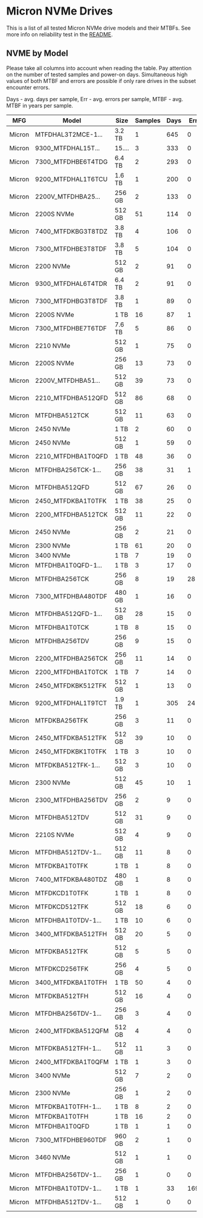 Micron NVMe Drives
==================

This is a list of all tested Micron NVMe drive models and their MTBFs. See more
info on reliability test in the [README](https://github.com/linuxhw/SMART).

NVME by Model
------------

Please take all columns into account when reading the table. Pay attention on the
number of tested samples and power-on days. Simultaneous high values of both MTBF
and errors are possible if only rare drives in the subset encounter errors.

Days - avg. days per sample,
Err  - avg. errors per sample,
MTBF - avg. MTBF in years per sample.

| MFG       | Model              | Size   | Samples | Days  | Err   | MTBF |
|-----------|--------------------|--------|---------|-------|-------|------|
| Micron    | MTFDHAL3T2MCE-1... | 3.2 TB | 1       | 645   | 0     | 1.77   |
| Micron    | 9300_MTFDHAL15T... | 15.... | 3       | 333   | 0     | 0.91   |
| Micron    | 7300_MTFDHBE6T4TDG | 6.4 TB | 2       | 293   | 0     | 0.80   |
| Micron    | 9200_MTFDHAL1T6TCU | 1.6 TB | 1       | 200   | 0     | 0.55   |
| Micron    | 2200V_MTFDHBA25... | 256 GB | 2       | 133   | 0     | 0.37   |
| Micron    | 2200S NVMe         | 512 GB | 51      | 114   | 0     | 0.31   |
| Micron    | 7400_MTFDKBG3T8TDZ | 3.8 TB | 4       | 106   | 0     | 0.29   |
| Micron    | 7300_MTFDHBE3T8TDF | 3.8 TB | 5       | 104   | 0     | 0.29   |
| Micron    | 2200 NVMe          | 512 GB | 2       | 91    | 0     | 0.25   |
| Micron    | 9300_MTFDHAL6T4TDR | 6.4 TB | 2       | 91    | 0     | 0.25   |
| Micron    | 7300_MTFDHBG3T8TDF | 3.8 TB | 1       | 89    | 0     | 0.25   |
| Micron    | 2200S NVMe         | 1 TB   | 16      | 87    | 1     | 0.24   |
| Micron    | 7300_MTFDHBE7T6TDF | 7.6 TB | 5       | 86    | 0     | 0.24   |
| Micron    | 2210 NVMe          | 512 GB | 1       | 75    | 0     | 0.21   |
| Micron    | 2200S NVMe         | 256 GB | 13      | 73    | 0     | 0.20   |
| Micron    | 2200V_MTFDHBA51... | 512 GB | 39      | 73    | 0     | 0.20   |
| Micron    | 2210_MTFDHBA512QFD | 512 GB | 86      | 68    | 0     | 0.19   |
| Micron    | MTFDHBA512TCK      | 512 GB | 11      | 63    | 0     | 0.17   |
| Micron    | 2450 NVMe          | 1 TB   | 2       | 60    | 0     | 0.17   |
| Micron    | 2450 NVMe          | 512 GB | 1       | 59    | 0     | 0.16   |
| Micron    | 2210_MTFDHBA1T0QFD | 1 TB   | 48      | 36    | 0     | 0.10   |
| Micron    | MTFDHBA256TCK-1... | 256 GB | 38      | 31    | 1     | 0.08   |
| Micron    | MTFDHBA512QFD      | 512 GB | 67      | 26    | 0     | 0.07   |
| Micron    | 2450_MTFDKBA1T0TFK | 1 TB   | 38      | 25    | 0     | 0.07   |
| Micron    | 2200_MTFDHBA512TCK | 512 GB | 11      | 22    | 0     | 0.06   |
| Micron    | 2450 NVMe          | 256 GB | 2       | 21    | 0     | 0.06   |
| Micron    | 2300 NVMe          | 1 TB   | 61      | 20    | 0     | 0.06   |
| Micron    | 3400 NVMe          | 1 TB   | 7       | 19    | 0     | 0.05   |
| Micron    | MTFDHBA1T0QFD-1... | 1 TB   | 3       | 17    | 0     | 0.05   |
| Micron    | MTFDHBA256TCK      | 256 GB | 8       | 19    | 28    | 0.05   |
| Micron    | 7300_MTFDHBA480TDF | 480 GB | 1       | 16    | 0     | 0.04   |
| Micron    | MTFDHBA512QFD-1... | 512 GB | 28      | 15    | 0     | 0.04   |
| Micron    | MTFDHBA1T0TCK      | 1 TB   | 8       | 15    | 0     | 0.04   |
| Micron    | MTFDHBA256TDV      | 256 GB | 9       | 15    | 0     | 0.04   |
| Micron    | 2200_MTFDHBA256TCK | 256 GB | 11      | 14    | 0     | 0.04   |
| Micron    | 2200_MTFDHBA1T0TCK | 1 TB   | 7       | 14    | 0     | 0.04   |
| Micron    | 2450_MTFDKBK512TFK | 512 GB | 1       | 13    | 0     | 0.04   |
| Micron    | 9200_MTFDHAL1T9TCT | 1.9 TB | 1       | 305   | 24    | 0.03   |
| Micron    | MTFDKBA256TFK      | 256 GB | 3       | 11    | 0     | 0.03   |
| Micron    | 2450_MTFDKBA512TFK | 512 GB | 39      | 10    | 0     | 0.03   |
| Micron    | 2450_MTFDKBK1T0TFK | 1 TB   | 3       | 10    | 0     | 0.03   |
| Micron    | MTFDKBA512TFK-1... | 512 GB | 3       | 10    | 0     | 0.03   |
| Micron    | 2300 NVMe          | 512 GB | 45      | 10    | 1     | 0.03   |
| Micron    | 2300_MTFDHBA256TDV | 256 GB | 2       | 9     | 0     | 0.03   |
| Micron    | MTFDHBA512TDV      | 512 GB | 31      | 9     | 0     | 0.03   |
| Micron    | 2210S NVMe         | 512 GB | 4       | 9     | 0     | 0.03   |
| Micron    | MTFDHBA512TDV-1... | 512 GB | 11      | 8     | 0     | 0.02   |
| Micron    | MTFDKBA1T0TFK      | 1 TB   | 1       | 8     | 0     | 0.02   |
| Micron    | 7400_MTFDKBA480TDZ | 480 GB | 1       | 8     | 0     | 0.02   |
| Micron    | MTFDKCD1T0TFK      | 1 TB   | 1       | 8     | 0     | 0.02   |
| Micron    | MTFDKCD512TFK      | 512 GB | 18      | 6     | 0     | 0.02   |
| Micron    | MTFDHBA1T0TDV-1... | 1 TB   | 10      | 6     | 0     | 0.02   |
| Micron    | 3400_MTFDKBA512TFH | 512 GB | 20      | 5     | 0     | 0.02   |
| Micron    | MTFDKBA512TFK      | 512 GB | 5       | 5     | 0     | 0.02   |
| Micron    | MTFDKCD256TFK      | 256 GB | 4       | 5     | 0     | 0.01   |
| Micron    | 3400_MTFDKBA1T0TFH | 1 TB   | 50      | 4     | 0     | 0.01   |
| Micron    | MTFDKBA512TFH      | 512 GB | 16      | 4     | 0     | 0.01   |
| Micron    | MTFDHBA256TDV-1... | 256 GB | 3       | 4     | 0     | 0.01   |
| Micron    | 2400_MTFDKBA512QFM | 512 GB | 4       | 4     | 0     | 0.01   |
| Micron    | MTFDKBA512TFH-1... | 512 GB | 11      | 3     | 0     | 0.01   |
| Micron    | 2400_MTFDKBA1T0QFM | 1 TB   | 1       | 3     | 0     | 0.01   |
| Micron    | 3400 NVMe          | 512 GB | 7       | 2     | 0     | 0.01   |
| Micron    | 2300 NVMe          | 256 GB | 1       | 2     | 0     | 0.01   |
| Micron    | MTFDKBA1T0TFH-1... | 1 TB   | 8       | 2     | 0     | 0.01   |
| Micron    | MTFDKBA1T0TFH      | 1 TB   | 16      | 2     | 0     | 0.01   |
| Micron    | MTFDHBA1T0QFD      | 1 TB   | 1       | 1     | 0     | 0.00   |
| Micron    | 7300_MTFDHBE960TDF | 960 GB | 2       | 1     | 0     | 0.00   |
| Micron    | 3460 NVMe          | 512 GB | 1       | 1     | 0     | 0.00   |
| Micron    | MTFDHBA256TDV-1... | 256 GB | 1       | 0     | 0     | 0.00   |
| Micron    | MTFDHBA1T0TDV-1... | 1 TB   | 1       | 33    | 169   | 0.00   |
| Micron    | MTFDHBA512TDV-1... | 512 GB | 1       | 0     | 0     | 0.00   |
